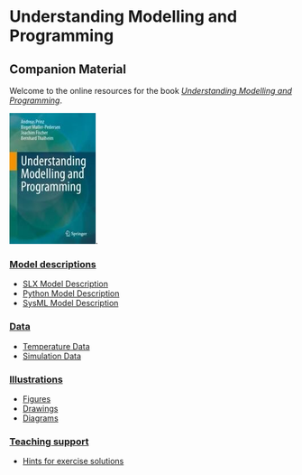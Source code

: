 # Understanding Modelling and Programming
## Companion Material

Welcome to the online resources for the book [*Understanding Modelling and Programming*](https://link.springer.com/book/9783031712791).

[![book cover page](images/coverSmall.jpg "Book cover page")](https://link.springer.com/book/9783031712791).

### [Model descriptions](ModelDescriptions)
* [SLX Model Description](ModelDescriptions/RoomModelSLX)
* [Python Model Description](ModelDescriptions/RoomModelPython)
* [SysML Model Description](ModelDescriptions/RoomModelSysML)

### [Data](Data)
* [Temperature Data](Data/TemperatureData)
* [Simulation Data](Data/SimulationData)

### [Illustrations](Illustrations)
* [Figures](Illustrations/Figures)
* [Drawings](Illustrations/Drawings)
* [Diagrams](Illustrations/Diagrams)

### [Teaching support](Teaching)
* [Hints for exercise solutions](Teaching/SolutionHints)
